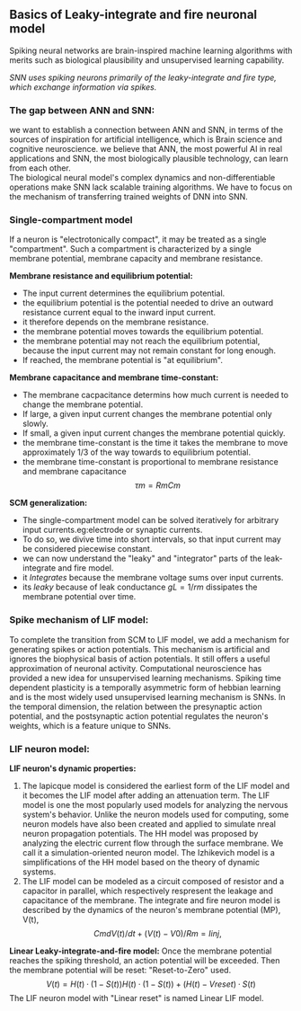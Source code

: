 ## Basics of Leaky-integrate and fire neuronal model

Spiking neural networks are brain-inspired machine learning algorithms with merits such as biological plausibility and unsupervised learning capability.

*SNN uses spiking neurons primarily of the leaky-integrate and fire type, which exchange information via spikes.*

### The gap between ANN and SNN:
we want to establish a connection between ANN and SNN, in terms of the sources of inspiration for artificial intelligence, which is Brain science and cognitive neuroscience. we believe that ANN, the most powerful AI in real applications and SNN, the most biologically plausible technology, can learn from each other.     
The biological neural model's complex dynamics and non-differentiable operations make SNN lack scalable training algorithms. We have to focus on the mechanism of transferring trained weights of DNN into SNN. 

### Single-compartment model
If a neuron is "electrotonically compact", it may be treated as a single "compartment". Such a compartment is characterized by a single membrane potential, membrane capacity and membrane resistance.


**Membrane resistance and equilibrium potential:**
* The input current determines the equilibrium potential.
* the equilibrium potential is the potential needed to drive an outward resistance current equal to the inward input current.
* it therefore depends on the membrane resistance.
* the membrane potential moves towards the equilibrium potential.
* the membrane potential may not reach the equilibrium potential, because the input current may not remain constant for long enough.
* If reached, the membrane potential is  "at equilibrium".

**Membrane capacitance and membrane time-constant:**
* The membrane cacpacitance determins how much current is needed to change the membrane potential.
* If large, a given input current changes the membrane potential only slowly.
* If small, a given input current changes the membrane potential quickly.
* the membrane time-constant is the time it takes the membrane to move approximately 1/3 of the way towards to equilibrium potential.
* the membrane time-constant is proportional to membrane resistance and membrane capacitance 
 $$τm = Rm Cm$$

**SCM generalization:**
* The single-compartment model can be solved iteratively for arbitrary input currents.eg:electrode or synaptic currents.
* To do so, we divive time into short intervals, so that input current may be considered piecewise constant.
* we can now understand the "leaky" and "integrator" parts of the leak-integrate and fire model.
* it *Integrates* because the membrane voltage sums over input currents.
* its *leaky* because of leak conductance $gL =1/rm$ dissipates the membrane potential over time.

### Spike mechanism of LIF model:
To complete the transition from SCM to LIF model, we add a mechanism for generating spikes or action potentials. This mechanism is artificial and ignores the biophysical basis of action potentials. It still offers a useful approximation of neuronal activity.
Computational neuroscience has provided a new idea for unsupervised learning mechanisms. Spiking time dependent plasticity is a temporally asymmetric form of hebbian learning and is the most widely used unsupervised learning mechanism is SNNs. In the temporal dimension, the relation between the presynaptic action potential, and the postsynaptic action potential regulates the neuron's weights, which is a feature unique to SNNs.

### LIF neuron model:
**LIF neuron's dynamic properties:**
1. The lapicque model is considered the earliest form of the LIF model and it becomes the LIF model after adding an attenuation term. The LIF model is one the most popularly used models for analyzing the nervous system's behavior. Unlike the neuron models used for computing, some neuron models have also been created and applied to simulate nreal neuron propagation potentials. The HH model was proposed by analyzing the electric current flow through the surface membrane. We call it a simulation-oriented neuron model. The Izhikevich model is a simplifications of the HH model based on the theory of dynamic systems.
2. The LIF model can be modeled as a circuit composed of resistor and a capacitor in parallel, which respectively respresent the leakage and capacitance of the membrane. The integrate and fire neuron model is described by the dynamics of the neuron's membrane potential (MP), V(t),
$$Cm dV (t)/dt + (V (t) − V0 )/Rm = Iinj ,$$

**Linear Leaky-integrate-and-fire model:**
Once the membrane potential reaches the spiking threshold, an action potential will be exceeded. Then the membrane potential will be reset: "Reset-to-Zero" used.
$$V (t) = {
H(t) · (1 − S(t))
H(t) · (1 − S(t)) + (H(t) − Vreset) · S(t) }$$
The LIF neuron model with "Linear reset" is named Linear LIF model.